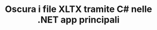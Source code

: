 ---
############################# Static ############################
layout: "autogen"
draft: false
path: "it/redaction/net/text/xltx"
otherformats: CSV DOC DOCM DOCX DOT DOTM DOTX PDF POT POTM PPS PPSM PPSX PPT PPTM PPTX RTF XLS XLSM XLSX XLT XLTM  

############################# Head ############################
head_title: "Oscura le informazioni sensibili dai documenti XLTX tramite .NET Core"
head_description: "Applica la redazione del testo utilizzando una frase esatta o un'espressione regolare per documenti di diversi formati"

############################# Header ############################
title: "Oscura i file XLTX tramite C# nelle .NET app principali"
description: "Cerca e sostituisci testo in documenti, fogli di lavoro e presentazioni Office e OpenOffice nonché XLTX su Windows, Linux e macOS"

################### SubMenu/Download Button #####################
submenu:
    enable: true

############################# About ############################
about:
    enable: true
    title: "Redazione del documento per l'API .NET"
    content: |
        Un'unica interfaccia indipendente dal formato per l'oscuramento di informazioni riservate e classificate da documenti e immagini PDF, Word, Excel, PowerPoint, inclusa la possibilità di modificare i metadati e rimuovere i commenti. Con lo strumento GroupDocs.Redaction for .NET puoi redigere il testo e salvare il documento redatto in PDF, trasformando tutte le pagine in immagini raster o mantenendo il documento nel suo formato originale per ulteriori modifiche.

############################# Steps ############################
steps:
    enable: true
    title_left: "Oscura testo esatto da XLTX tramite C#"
    content_left: |
        [GroupDocs.Redaction](it//redaction/net/) consente agli .NET sviluppatori di aggiungere facilmente XLTX la funzionalità di revisione dei file con pochi semplici passaggi.

        *   Crea un'istanza della classe [Redactor](https://apireference.groupdocs.com/redaction/net/groupdocs.redaction/redactor) e carica il file XLTX
        *   Crea un'istanza della classe [ExactPhraseRedaction](https://apireference.groupdocs.com/redaction/net/groupdocs.redaction.redactions/exactphraseredaction) per trovare e sostituire il testo
        *   Richiama il metodo [Redactor.Apply](https://apireference.groupdocs.com/redaction/net/groupdocs.redaction/redactor/methods/apply/index) con oggetto di ExactPhraseRedaction
        
    title_right: "Inizia con l'API Redaction"
    content_right: |
        Installa dalla riga di comando come ```nuget install GroupDocs.Redaction``` o tramite Package Manager Console di Visual Studio con ```Install-Package GroupDocs.Redaction```. 
        In alternativa, scarica il programma di installazione MSI offline o le DLL in un file ZIP da [download](https://downloads.groupdocs.com/redaction/net) e fai riferimento a esso manualmente nel tuo progetto.  
        
    code: |
        ```cs
        using (Redactor redactor = new Redactor(@"sample.xltx"))
        {
        	redactor.Apply(new ExactPhraseRedaction("John Doe", new ReplacementOptions("[personal]")));
        	redactor.Save();
        }
        ```

############################# Demos ############################
demos:
    enable: true
############################# About Formats ############################
about_formats:
    enable: true
############################# More Formats ############################
more_formats:
    enable: true

############################# Back to top ###############################
back_to_top:
    enable: true
---